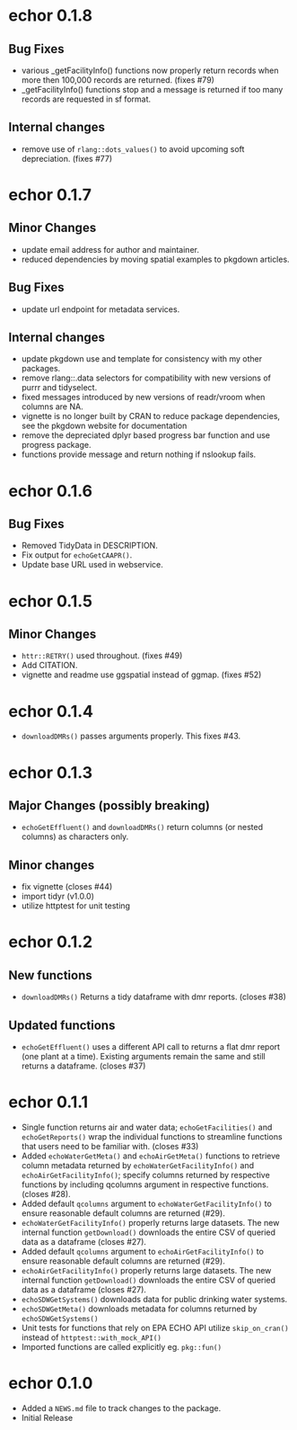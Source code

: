 # echor 0.1.8

## Bug Fixes
* various _getFacilityInfo() functions now properly return records when more then 100,000 records are returned. (fixes #79)
* _getFacilityInfo() functions stop and a message is returned if too many records are requested in sf format.

## Internal changes
* remove use of `rlang::dots_values()` to avoid upcoming soft depreciation. (fixes #77)

# echor 0.1.7

## Minor Changes
* update email address for author and maintainer.
* reduced dependencies by moving spatial examples to pkgdown articles.

## Bug Fixes
* update url endpoint for metadata services.

## Internal changes
* update pkgdown use and template for consistency with my other packages.
* remove rlang::.data selectors for compatibility with new versions of purrr and tidyselect.
* fixed messages introduced by new versions of readr/vroom when columns are NA.
* vignette is no longer built by CRAN to reduce package dependencies, see the pkgdown website for documentation
* remove the depreciated dplyr based progress bar function and use progress package.
* functions provide message and return nothing if nslookup fails.

# echor 0.1.6

## Bug Fixes

* Removed TidyData in DESCRIPTION.
* Fix output for `echoGetCAAPR()`.
* Update base URL used in webservice.

# echor 0.1.5

## Minor Changes

* `httr::RETRY()` used throughout. (fixes #49)
* Add CITATION.
* vignette and readme use ggspatial instead of ggmap. (fixes #52)

# echor 0.1.4

* `downloadDMRs()` passes arguments properly. This fixes #43.


# echor 0.1.3

## Major Changes (possibly breaking)

* `echoGetEffluent()` and `downloadDMRs()` return columns (or nested columns) as characters only.

## Minor changes

* fix vignette (closes #44)
* import tidyr (v1.0.0)
* utilize httptest for unit testing

# echor 0.1.2

## New functions

* `downloadDMRs()` Returns a tidy dataframe with dmr reports. (closes #38)

## Updated functions

* `echoGetEffluent()` uses a different API call to returns a flat dmr report (one plant at a time). Existing arguments remain the same and still returns a dataframe. (closes #37)

# echor 0.1.1

* Single function returns air and water data; `echoGetFacilities()` and `echoGetReports()` wrap the individual functions to streamline functions that users need to be familiar with. (closes #33)
* Added `echoWaterGetMeta()` and `echoAirGetMeta()` functions to retrieve column metadata returned by `echoWaterGetFacilityInfo()` and `echoAirGetFacilityInfo()`; specify columns returned by respective functions by including qcolumns argument in respective functions.   (closes #28).
* Added default `qcolumns` argument to `echoWaterGetFacilityInfo()` to ensure reasonable default columns are returned (#29).
* `echoWaterGetFacilityInfo()` properly returns large datasets. The new internal function `getDownload()` downloads the entire CSV of queried data as a dataframe (closes #27).
* Added default `qcolumns` argument to `echoAirGetFacilityInfo()` to ensure reasonable default columns are returned (#29).
* `echoAirGetFacilityInfo()`  properly returns large datasets. The new internal function `getDownload()` downloads the entire CSV of queried data as a dataframe (closes #27).
* `echoSDWGetSystems()` downloads data for public drinking water systems.
* `echoSDWGetMeta()` downloads metadata for columns returned by `echoSDWGetSystems()`
* Unit tests for functions that rely on EPA ECHO API utilize `skip_on_cran()` instead of `httptest::with_mock_API()`
* Imported functions are called explicitly eg. `pkg::fun()`

# echor 0.1.0

* Added a `NEWS.md` file to track changes to the package.
* Initial Release
